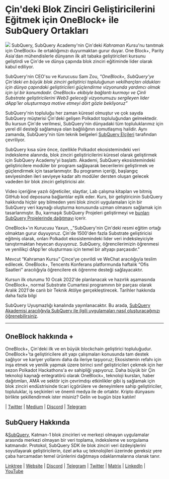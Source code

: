 # Çin'deki Blok Zinciri Geliştiricilerini Eğitmek için OneBlock+ ile SubQuery Ortakları

![](https://miro.medium.com/max/700/1*c1X5h-MEHHwjeqczDKvvCQ.png) SubQuery, SubQuery Academy'nin Çin'deki _Kahraman Kursu_'nu tanıtmak için OneBlock+ ile ortaklığımızı duyurmaktan gurur duyar. One Block+, Parity Asia'dan mühendislerle dünyanın ilk alt tabaka geliştiricileri kursunu geliştirdi ve Çin'de ve dünya çapında blok zinciri eğitiminde lider olarak kabul ediliyor.

SubQuery'nin CEO'su ve Kurucusu Sam Zou, _"OneBlock+, SubQuery'ye Çin'deki en büyük blok zinciri geliştirici topluluğunun vekilharçları oldukları için dünya çapındaki geliştiricileri güçlendirme vizyonunda yardımcı olmak için iyi bir konumdadır. OneBlock+ ekibiyle bağlantı kurmayı ve Çinli Substrate geliştiricilerini Web3 geleceği vizyonumuzu sergileyen lider dApp'ler oluşturmaya motive etmeyi dört gözle bekliyoruz”_

SubQuery'nin topluluğu her zaman küresel olmuştur ve çok sayıda SubQuery müşterisi Çin'deki gelişen Polkadot topluluğundan gelmektedir. Bu kursun Çin'de verilmesi, SubQuery'nin dünyadaki tüm topluluklarımız için yerel dil desteği sağlamaya olan bağlılığının somutlaşmış halidir. Aynı zamanda, SubQuery'nin tüm teknik belgeleri [SubQuery Elçileri](https://subquery.medium.com/introducing-the-subquery-ambassador-program-aa82613ab804) tarafından çevriliyor.

SubQuery kısa süre önce, özellikle Polkadot ekosistemindeki veri indeksleme alanında, blok zinciri geliştiricilerini küresel olarak geliştirmek için SubQuery Academy'yi başlattı. Akademi, SubQuery ekosistemindeki geliştiricilere modüler bir program sağlayarak becerilerini geliştirmek ve güçlendirmek için tasarlanmıştır. Bu programın içeriği, başlangıç ​​seviyesinden ileri seviyeye kadar altı modüler dersten oluşan gelecek vadeden bir blok zinciri geliştiricisi alır.

Video içeriğine yazılı öğreticiler, slaytlar, Lab çalışma kitapları ve bitmiş GitHub kod deposuna bağlantılar eşlik eder. Kurs, bir geliştiricinin SubQuery hakkında hiçbir şey bilmeden yeni blok zinciri uygulamaları için bir SubQuery veri kaynağı oluşturma konusunda uzman olmasını sağlamak için tasarlanmıştır. Bu, karmaşık SubQuery Projeleri geliştirmeyi ve [bunları SubQuery Projelerinde dağıtmayı](https://project.subquery.network/) içerir.

OneBlock+'ın Kurucusu Yaxun, \_"SubQuery'nin Çin'deki resmi eğitim ortağı olmaktan gurur duyuyoruz. Çin'de 1500'den fazla Substrate geliştiricisi eğitmiş olarak, onları Polkadot ekosistemindeki lider veri indeksleyiciyle tanıştırmaktan heyecan duyuyoruz. SubQuery, öğrencilerimizin öğrenmesi ve yenilikçi dApp'ler oluşturması için temel bir altyapı parçasıdır."

Mevcut “Kahraman Kursu” Çince'ye çevrildi ve WeChat aracılığıyla teslim edilecek. OneBlock+, Tencents Konferans platformunda haftalık “Ofis Saatleri” aracılığıyla öğrencilere ek öğrenme desteği sağlayacaktır.

Kursun ilk oturumu 10 Ocak 2022'de planlanacak ve hazırlık aşamasında OneBlock+, normal Substrate Cumartesi programının bir parçası olarak Aralık 2021'de canlı bir Teknik Atölye gerçekleştirecek. Tarihler hakkında daha fazla bilgi

SubQuery Uyuşmazlığı kanalında yayınlanacaktır. Bu arada, [SubQuery Akademisi aracılığıyla SubQuery ile ilgili uygulamaları nasıl oluşturacağınızı öğrenebilirsiniz](https://subquery.coassemble.com/unlock/dOKZW6O#/).

---

## OneBlock hakkında +

OneBlock+, Çin'deki ilk ve en büyük blockchain geliştirici topluluğudur. OneBlock+'ta geliştiricilere alt yapı çalışmaları konusunda tam destek sağlıyor ve kariyer yollarını daha da ileriye taşıyoruz; Ekosistemin refahı için inşa etmek ve yenilik yapmak üzere birinci sınıf geliştiricileri çekmek için her sezon Polkadot Hackathons'a ev sahipliği yapıyoruz. Daha büyük bir Çin teknoloji kaynağı entegratörü olarak OneBlock+, teknoloji kursları, haber dağıtımları, AMA ve sektör için çevrimdışı etkinlikler gibi iş sağlamak için blok zinciri endüstrisinde ticari içgörülere ve deneyimlere sahip geliştiriciler, topluluklar, iş seçkinleri ve önemli medya ile de ortaktır. Kripto dünyasını birlikte şekillendirmek ister misiniz? Gelin ve bugün bize katılın!

| [Twitter](https://mobile.twitter.com/oneblock_) | [Medium](https://medium.com/@OneBlockplus?p=5a6193755f9b) | [Discord](https://discord.gg/5aWx6Rch) | [Telegram](https://t.me/oneblock_dev)

## SubQuery Hakkında

&[SubQuery](https://subquery.network/), Katman-1 blok zincirleri ve merkezi olmayan uygulamalar arasında merkezi olmayan bir veri toplama, indeksleme ve sorgulama katmanıdır. Protokol, SubQuery SDK ile blok zinciri veri özdeyişlerini soyutlayarak geliştiricilerin, özel arka uç teknolojileri üzerinde gereksiz yere çaba harcamadan temel ürünlerini dağıtmaya odaklanmalarına olanak tanır.

​​[Linktree](https://linktr.ee/subquerynetwork) | [Website](https://subquery.network/) | [Discord](https://discord.com/invite/78zg8aBSMG) | [Telegram](https://t.me/subquerynetwork) | [Twitter](https://twitter.com/subquerynetwork) | [Matrix](https://matrix.to/#/#subquery:matrix.org) | [LinkedIn](https://www.linkedin.com/company/subquery) | [YouTube](https://www.youtube.com/channel/UCi1a6NUUjegcLHDFLr7CqLw)
